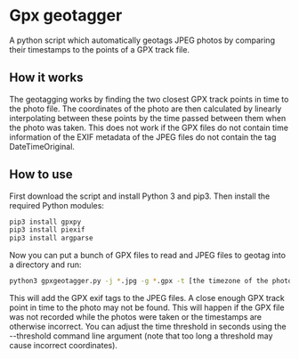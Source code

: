 # Gpx geotagger

A python script which automatically geotags JPEG photos by comparing their timestamps to the points of a GPX track file.

## How it works
The geotagging works by finding the two closest GPX track points in time to the photo file. The coordinates of the photo are then calculated by linearly interpolating between these points by the time passed between them when the photo was taken. This does not work if the GPX files do not contain time information of the EXIF metadata of the JPEG files do not contain the tag DateTimeOriginal.

## How to use
First download the script and install Python 3 and pip3. Then install the required Python modules:  
```bash
pip3 install gpxpy
pip3 install piexif
pip3 install argparse
```

Now you can put a bunch of GPX files to read and JPEG files to geotag into a directory and run:  
```bash
python3 gpxgeotagger.py -j *.jpg -g *.gpx -t [the timezone of the photo files, eg. +03:00]
```
This will add the GPX exif tags to the JPEG files. A close enough GPX track point in time to the photo may not be found. This will happen if the GPX file was not recorded while the photos were taken or the timestamps are otherwise incorrect. You can adjust the time threshold in seconds using the --threshold command line argument (note that too long a threshold may cause incorrect coordinates). 
